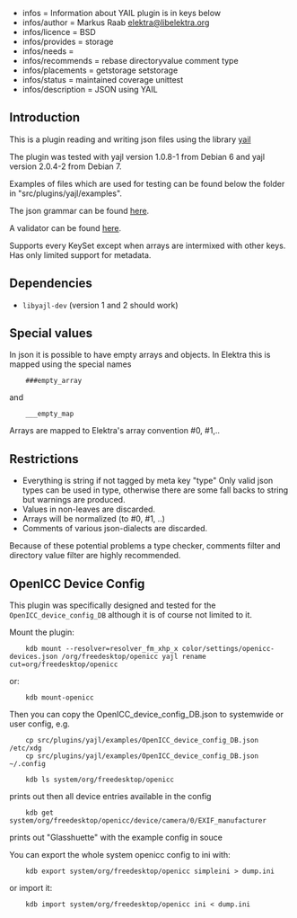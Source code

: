- infos = Information about YAIL plugin is in keys below
- infos/author = Markus Raab <elektra@libelektra.org>
- infos/licence = BSD
- infos/provides = storage
- infos/needs =
- infos/recommends = rebase directoryvalue comment type
- infos/placements = getstorage setstorage
- infos/status = maintained coverage unittest
- infos/description = JSON using YAIL

## Introduction ##

This is a plugin reading and writing json files
using the library [yail](http://lloyd.github.com/yajl/)

The plugin was tested with yajl version 1.0.8-1 from Debian 6
and yajl version 2.0.4-2 from Debian 7.

Examples of files which are used for testing can be found
below the folder in "src/plugins/yajl/examples".

The json grammar can be found [here](http://www.ietf.org/rfc/rfc4627.txt).

A validator can be found [here](http://jsonlint.com/).

Supports every KeySet except when arrays are intermixed with other keys.
Has only limited support for metadata.

## Dependencies ##

- `libyajl-dev` (version 1 and 2 should work)

## Special values ##

In json it is possible to have empty arrays and objects.
In Elektra this is mapped using the special names

        ###empty_array

and

        ___empty_map

Arrays are mapped to Elektra's array convention #0, #1,..


## Restrictions ##

- Everything is string if not tagged by meta key "type"
  Only valid json types can be used in type, otherwise there are some
  fall backs to string but warnings are produced.
- Values in non-leaves are discarded.
- Arrays will be normalized (to #0, #1, ..)
- Comments of various json-dialects are discarded.

Because of these potential problems a type checker,
comments filter and directory value filter are highly recommended.



## OpenICC Device Config ##


This plugin was specifically designed and tested for the
`OpenICC_device_config_DB` although it is of course not limited
to it.

Mount the plugin:

        kdb mount --resolver=resolver_fm_xhp_x color/settings/openicc-devices.json /org/freedesktop/openicc yajl rename cut=org/freedesktop/openicc

or:

        kdb mount-openicc

Then you can copy the OpenICC_device_config_DB.json
to systemwide or user config, e.g.

        cp src/plugins/yajl/examples/OpenICC_device_config_DB.json /etc/xdg
        cp src/plugins/yajl/examples/OpenICC_device_config_DB.json ~/.config

        kdb ls system/org/freedesktop/openicc

prints out then all device entries available in the config

        kdb get system/org/freedesktop/openicc/device/camera/0/EXIF_manufacturer

prints out "Glasshuette" with the example config in souce

You can export the whole system openicc config to ini with:

        kdb export system/org/freedesktop/openicc simpleini > dump.ini

or import it:

        kdb import system/org/freedesktop/openicc ini < dump.ini
